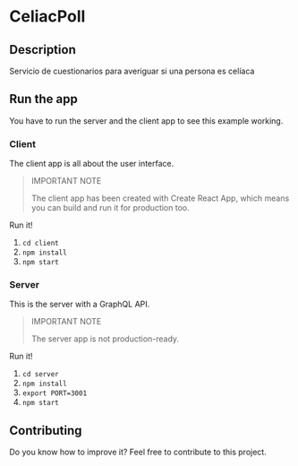 # CeliacPoll

## Description

Servicio de cuestionarios para averiguar si una persona es celíaca

## Run the app

You have to run the server and the client app to see this example working.

### Client

The client app is all about the user interface.

> IMPORTANT NOTE
>
> The client app has been created with Create React App, which means you can build and run it for production too.

Run it!

1. `cd client`
2. `npm install`
3. `npm start`

### Server

This is the server with a GraphQL API.

> IMPORTANT NOTE
>
> The server app is not production-ready.

Run it!

1. `cd server`
2. `npm install`
3. `export PORT=3001`
4. `npm start`

## Contributing

Do you know how to improve it? Feel free to contribute to this project.